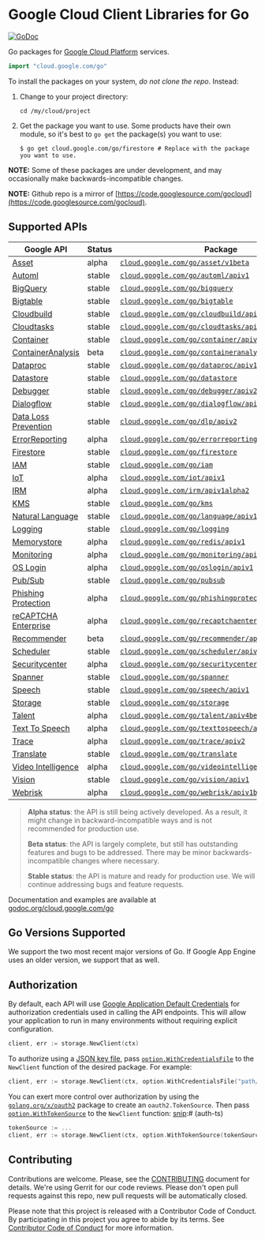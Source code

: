 # Google Cloud Client Libraries for Go

[![GoDoc](https://godoc.org/cloud.google.com/go?status.svg)](https://godoc.org/cloud.google.com/go)

Go packages for [Google Cloud Platform](https://cloud.google.com) services.

``` go
import "cloud.google.com/go"
```

To install the packages on your system, *do not clone the repo*. Instead:

1. Change to your project directory:

   ```
   cd /my/cloud/project
   ```
1. Get the package you want to use. Some products have their own module, so it's
   best to `go get` the package(s) you want to use:

   ```
   $ go get cloud.google.com/go/firestore # Replace with the package you want to use.
   ```

**NOTE:** Some of these packages are under development, and may occasionally
make backwards-incompatible changes.

**NOTE:** Github repo is a mirror of [https://code.googlesource.com/gocloud](https://code.googlesource.com/gocloud).

## Supported APIs

Google API                                      | Status       | Package
------------------------------------------------|--------------|-----------------------------------------------------------
[Asset][cloud-asset]                            | alpha        | [`cloud.google.com/go/asset/v1beta`](https://godoc.org/cloud.google.com/go/asset/v1beta)
[Automl][cloud-automl]                          | stable       | [`cloud.google.com/go/automl/apiv1`](https://godoc.org/cloud.google.com/go/automl/apiv1)
[BigQuery][cloud-bigquery]                      | stable       | [`cloud.google.com/go/bigquery`](https://godoc.org/cloud.google.com/go/bigquery)
[Bigtable][cloud-bigtable]                      | stable       | [`cloud.google.com/go/bigtable`](https://godoc.org/cloud.google.com/go/bigtable)
[Cloudbuild][cloud-build]                       | stable       | [`cloud.google.com/go/cloudbuild/apiv1`](https://godoc.org/cloud.google.com/go/cloudbuild/apiv1)
[Cloudtasks][cloud-tasks]                       | stable       | [`cloud.google.com/go/cloudtasks/apiv2`](https://godoc.org/cloud.google.com/go/cloudtasks/apiv2)
[Container][cloud-container]                    | stable       | [`cloud.google.com/go/container/apiv1`](https://godoc.org/cloud.google.com/go/container/apiv1)
[ContainerAnalysis][cloud-containeranalysis]    | beta         | [`cloud.google.com/go/containeranalysis/apiv1`](https://godoc.org/cloud.google.com/go/containeranalysis/apiv1)
[Dataproc][cloud-dataproc]                      | stable       | [`cloud.google.com/go/dataproc/apiv1`](https://godoc.org/cloud.google.com/go/dataproc/apiv1)
[Datastore][cloud-datastore]                    | stable       | [`cloud.google.com/go/datastore`](https://godoc.org/cloud.google.com/go/datastore)
[Debugger][cloud-debugger]                      | stable       | [`cloud.google.com/go/debugger/apiv2`](https://godoc.org/cloud.google.com/go/debugger/apiv2)
[Dialogflow][cloud-dialogflow]                  | stable       | [`cloud.google.com/go/dialogflow/apiv2`](https://godoc.org/cloud.google.com/go/dialogflow/apiv2)
[Data Loss Prevention][cloud-dlp]               | stable       | [`cloud.google.com/go/dlp/apiv2`](https://godoc.org/cloud.google.com/go/dlp/apiv2)
[ErrorReporting][cloud-errors]                  | alpha        | [`cloud.google.com/go/errorreporting`](https://godoc.org/cloud.google.com/go/errorreporting)
[Firestore][cloud-firestore]                    | stable       | [`cloud.google.com/go/firestore`](https://godoc.org/cloud.google.com/go/firestore)
[IAM][cloud-iam]                                | stable       | [`cloud.google.com/go/iam`](https://godoc.org/cloud.google.com/go/iam)
[IoT][cloud-iot]                                | alpha        | [`cloud.google.com/iot/apiv1`](https://godoc.org/cloud.google.com/iot/apiv1)
[IRM][cloud-irm]                                | alpha        | [`cloud.google.com/irm/apiv1alpha2`](https://godoc.org/cloud.google.com/irm/apiv1alpha2)
[KMS][cloud-kms]                                | stable       | [`cloud.google.com/go/kms`](https://godoc.org/cloud.google.com/go/kms)
[Natural Language][cloud-natural-language]      | stable       | [`cloud.google.com/go/language/apiv1`](https://godoc.org/cloud.google.com/go/language/apiv1)
[Logging][cloud-logging]                        | stable       | [`cloud.google.com/go/logging`](https://godoc.org/cloud.google.com/go/logging)
[Memorystore][cloud-memorystore]                | alpha        | [`cloud.google.com/go/redis/apiv1`](https://godoc.org/cloud.google.com/go/redis/apiv1)
[Monitoring][cloud-monitoring]                  | alpha        | [`cloud.google.com/go/monitoring/apiv3`](https://godoc.org/cloud.google.com/go/monitoring/apiv3)
[OS Login][cloud-oslogin]                       | alpha        | [`cloud.google.com/go/oslogin/apiv1`](https://godoc.org/cloud.google.com/go/oslogin/apiv1)
[Pub/Sub][cloud-pubsub]                         | stable       | [`cloud.google.com/go/pubsub`](https://godoc.org/cloud.google.com/go/pubsub)
[Phishing Protection][cloud-phishingprotection] | alpha        | [`cloud.google.com/go/phishingprotection/apiv1beta1`](https://godoc.org/cloud.google.com/go/phishingprotection/apiv1beta1)
[reCAPTCHA Enterprise][cloud-recaptcha]         | alpha        | [`cloud.google.com/go/recaptchaenterprise/apiv1beta1`](https://godoc.org/cloud.google.com/go/recaptchaenterprise/apiv1beta1)
[Recommender][cloud-recommender]                | beta         | [`cloud.google.com/go/recommender/apiv1beta1`](https://godoc.org/cloud.google.com/go/recommender/apiv1beta1)
[Scheduler][cloud-scheduler]                    | stable       | [`cloud.google.com/go/scheduler/apiv1`](https://godoc.org/cloud.google.com/go/scheduler/apiv1)
[Securitycenter][cloud-securitycenter]          | alpha        | [`cloud.google.com/go/securitycenter/apiv1`](https://godoc.org/cloud.google.com/go/securitycenter/apiv1)
[Spanner][cloud-spanner]                        | stable       | [`cloud.google.com/go/spanner`](https://godoc.org/cloud.google.com/go/spanner)
[Speech][cloud-speech]                          | stable       | [`cloud.google.com/go/speech/apiv1`](https://godoc.org/cloud.google.com/go/speech/apiv1)
[Storage][cloud-storage]                        | stable       | [`cloud.google.com/go/storage`](https://godoc.org/cloud.google.com/go/storage)
[Talent][cloud-talent]                          | alpha        | [`cloud.google.com/go/talent/apiv4beta1`](https://godoc.org/cloud.google.com/go/talent/apiv4beta1)
[Text To Speech][cloud-texttospeech]            | alpha        | [`cloud.google.com/go/texttospeech/apiv1`](https://godoc.org/cloud.google.com/go/texttospeech/apiv1)
[Trace][cloud-trace]                            | alpha        | [`cloud.google.com/go/trace/apiv2`](https://godoc.org/cloud.google.com/go/trace/apiv2)
[Translate][cloud-translate]                    | stable       | [`cloud.google.com/go/translate`](https://godoc.org/cloud.google.com/go/translate)
[Video Intelligence][cloud-video]               | alpha        | [`cloud.google.com/go/videointelligence/apiv1beta1`](https://godoc.org/cloud.google.com/go/videointelligence/apiv1beta1)
[Vision][cloud-vision]                          | stable       | [`cloud.google.com/go/vision/apiv1`](https://godoc.org/cloud.google.com/go/vision/apiv1)
[Webrisk][cloud-webrisk]                        | alpha        | [`cloud.google.com/go/webrisk/apiv1beta1`](https://godoc.org/cloud.google.com/go/webrisk/apiv1beta1)

> **Alpha status**: the API is still being actively developed. As a
> result, it might change in backward-incompatible ways and is not recommended
> for production use.
>
> **Beta status**: the API is largely complete, but still has outstanding
> features and bugs to be addressed. There may be minor backwards-incompatible
> changes where necessary.
>
> **Stable status**: the API is mature and ready for production use. We will
> continue addressing bugs and feature requests.

Documentation and examples are available at [godoc.org/cloud.google.com/go](https://godoc.org/cloud.google.com/go)

## Go Versions Supported

We support the two most recent major versions of Go. If Google App Engine uses
an older version, we support that as well.

## Authorization

By default, each API will use [Google Application Default Credentials](https://developers.google.com/identity/protocols/application-default-credentials)
for authorization credentials used in calling the API endpoints. This will allow your
application to run in many environments without requiring explicit configuration.

[snip]:# (auth)
```go
client, err := storage.NewClient(ctx)
```

To authorize using a
[JSON key file](https://cloud.google.com/iam/docs/managing-service-account-keys),
pass
[`option.WithCredentialsFile`](https://godoc.org/google.golang.org/api/option#WithCredentialsFile)
to the `NewClient` function of the desired package. For example:

[snip]:# (auth-JSON)
```go
client, err := storage.NewClient(ctx, option.WithCredentialsFile("path/to/keyfile.json"))
```

You can exert more control over authorization by using the
[`golang.org/x/oauth2`](https://godoc.org/golang.org/x/oauth2) package to
create an `oauth2.TokenSource`. Then pass
[`option.WithTokenSource`](https://godoc.org/google.golang.org/api/option#WithTokenSource)
to the `NewClient` function:
[snip]:# (auth-ts)
```go
tokenSource := ...
client, err := storage.NewClient(ctx, option.WithTokenSource(tokenSource))
```

## Contributing

Contributions are welcome. Please, see the
[CONTRIBUTING](https://github.com/GoogleCloudPlatform/google-cloud-go/blob/master/CONTRIBUTING.md)
document for details. We're using Gerrit for our code reviews. Please don't open pull
requests against this repo, new pull requests will be automatically closed.

Please note that this project is released with a Contributor Code of Conduct.
By participating in this project you agree to abide by its terms.
See [Contributor Code of Conduct](https://github.com/GoogleCloudPlatform/google-cloud-go/blob/master/CONTRIBUTING.md#contributor-code-of-conduct)
for more information.

[cloud-asset]: https://cloud.google.com/security-command-center/docs/how-to-asset-inventory
[cloud-automl]: https://cloud.google.com/automl
[cloud-build]: https://cloud.google.com/cloud-build/
[cloud-bigquery]: https://cloud.google.com/bigquery/
[cloud-bigtable]: https://cloud.google.com/bigtable/
[cloud-container]: https://cloud.google.com/containers/
[cloud-containeranalysis]: https://cloud.google.com/container-registry/docs/container-analysis
[cloud-dataproc]: https://cloud.google.com/dataproc/
[cloud-datastore]: https://cloud.google.com/datastore/
[cloud-dialogflow]: https://cloud.google.com/dialogflow-enterprise/
[cloud-debugger]: https://cloud.google.com/debugger/
[cloud-dlp]: https://cloud.google.com/dlp/
[cloud-errors]: https://cloud.google.com/error-reporting/
[cloud-firestore]: https://cloud.google.com/firestore/
[cloud-iam]: https://cloud.google.com/iam/
[cloud-iot]: https://cloud.google.com/iot-core/
[cloud-irm]: https://cloud.google.com/incident-response/docs/concepts
[cloud-kms]: https://cloud.google.com/kms/
[cloud-pubsub]: https://cloud.google.com/pubsub/
[cloud-storage]: https://cloud.google.com/storage/
[cloud-language]: https://cloud.google.com/natural-language
[cloud-logging]: https://cloud.google.com/logging/
[cloud-natural-language]: https://cloud.google.com/natural-language/
[cloud-memorystore]: https://cloud.google.com/memorystore/
[cloud-monitoring]: https://cloud.google.com/monitoring/
[cloud-oslogin]: https://cloud.google.com/compute/docs/oslogin/rest
[cloud-phishingprotection]: https://cloud.google.com/phishing-protection/
[cloud-securitycenter]: https://cloud.google.com/security-command-center/
[cloud-scheduler]: https://cloud.google.com/scheduler
[cloud-spanner]: https://cloud.google.com/spanner/
[cloud-speech]: https://cloud.google.com/speech
[cloud-talent]: https://cloud.google.com/solutions/talent-solution/
[cloud-tasks]: https://cloud.google.com/tasks/
[cloud-texttospeech]: https://cloud.google.com/texttospeech/
[cloud-talent]: https://cloud.google.com/solutions/talent-solution/
[cloud-trace]: https://cloud.google.com/trace/
[cloud-translate]: https://cloud.google.com/translate
[cloud-recaptcha]: https://cloud.google.com/recaptcha-enterprise/
[cloud-recommender]: https://cloud.google.com/recommendations/
[cloud-video]: https://cloud.google.com/video-intelligence/
[cloud-vision]: https://cloud.google.com/vision
[cloud-webrisk]: https://cloud.google.com/web-risk/
